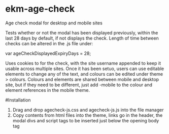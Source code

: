 # ekm-age-check
Age check modal for desktop and mobile sites

Tests whether or not the modal has been displayed previously, within the last 28 days by default, if not displays the check. Length of time between checks can be altered in the .js file under:

var ageCheckDisplayedExpiryDays = 28;

Uses cookies to for the check, with the site username appended to keep it usable across multiple sites. Once it has been setuo, users can use editable elements to change any of the text, and colours can be edited under theme > colours. Colours and elements are shared between mobile and desktop site, but if they need to be different, just add -mobile to the colour and element references in the mobile theme.

#Installation
  1. Drag and drop agecheck-js.css and agecheck-js.js into the file manager
  2. Copy contents from html files into the theme, links go in the header, the modal divs and script tags to be inserted just below the opening body tag
